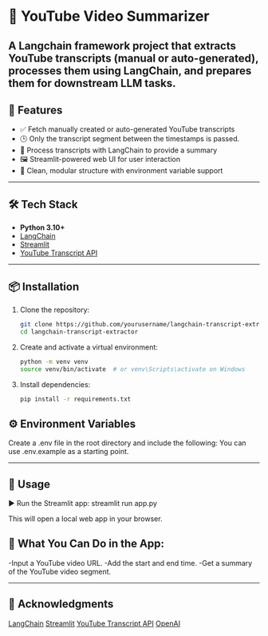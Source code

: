 # 🧠 YouTube Video Summarizer
A Langchain framework project that extracts YouTube transcripts (manual or auto-generated), processes them using LangChain, and prepares them for downstream LLM tasks.
---

## 🚀 Features

- ✅ Fetch manually created or auto-generated YouTube transcripts
- 🕒 Only the transcript segment between the timestamps is passed.
- 🧠 Process transcripts with LangChain to provide a summary
- 🖼️ Streamlit-powered web UI for user interaction
- 📁 Clean, modular structure with environment variable support

---

## 🛠 Tech Stack

- **Python 3.10+**
- [LangChain](https://github.com/langchain-ai/langchain)
- [Streamlit](https://streamlit.io/)
- [YouTube Transcript API](https://github.com/jdepoix/youtube-transcript-api)

---

## 📦 Installation

1. Clone the repository:
   ```bash
   git clone https://github.com/yourusername/langchain-transcript-extractor.git
   cd langchain-transcript-extractor

2. Create and activate a virtual environment:
   ```bash
   python -m venv venv
   source venv/bin/activate  # or venv\Scripts\activate on Windows

3. Install dependencies:
   ```bash
   pip install -r requirements.txt

## ⚙️ Environment Variables
   Create a .env file in the root directory and include the following:
   You can use .env.example as a starting point.

---

## 🧪 Usage
   ▶️ Run the Streamlit app:
   streamlit run app.py
   
   This will open a local web app in your browser.

## 🧠 What You Can Do in the App:
   -Input a YouTube video URL.
   -Add the start and end time.
   -Get a summary of the YouTube video segment.

---

## 🙌 Acknowledgments
   [LangChain](https://github.com/langchain-ai/langchain)
   [Streamlit](https://streamlit.io/)
   [YouTube Transcript API](https://github.com/jdepoix/youtube-transcript-api)
   [OpenAI](https://openai.com/)
